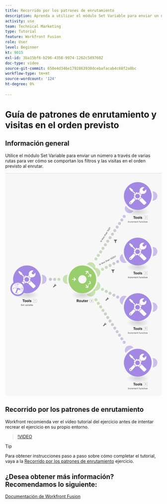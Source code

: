 ```yaml
---
title: Recorrido por los patrones de enrutamiento
description: Aprenda a utilizar el módulo Set Variable para enviar un número a través de varias rutas para ver cómo se comportan los filtros y las visitas en el orden previsto en [!DNL Adobe Workfront Fusion].
activity: use
team: Technical Marketing
type: Tutorial
feature: Workfront Fusion
role: User
level: Beginner
kt: 9015
exl-id: 3ba15bf6-b296-4356-9974-1262c5d97602
doc-type: video
source-git-commit: 650e4d346e1792863930dcebafacab4c88f2a8bc
workflow-type: tm+mt
source-wordcount: '124'
ht-degree: 0%

---
```


# Guía de patrones de enrutamiento y visitas en el orden previsto

## Información general

Utilice el módulo Set Variable para enviar un número a través de varias rutas para ver cómo se comportan los filtros y las visitas en el orden previsto al enrutar.

![Una imagen del escenario de fusión](assets/universal-connectors-and-routing-7.png)

## Recorrido por los patrones de enrutamiento

Workfront recomienda ver el vídeo tutorial del ejercicio antes de intentar recrear el ejercicio en su propio entorno.

>[!VIDEO](https://video.tv.adobe.com/v/335274/?quality=12&learn=on)

>[!TIP]
>
>Para obtener instrucciones paso a paso sobre cómo completar el tutorial, vaya a la [Recorrido por los patrones de enrutamiento](https://experienceleague.adobe.com/docs/workfront-learn/tutorials-workfront/fusion/exercises/routing-patterns.html?lang=en) ejercicio.


## ¿Desea obtener más información? Recomendamos lo siguiente:

[Documentación de Workfront Fusion](https://experienceleague.adobe.com/docs/workfront/using/adobe-workfront-fusion/workfront-fusion-2.html?lang=en)

